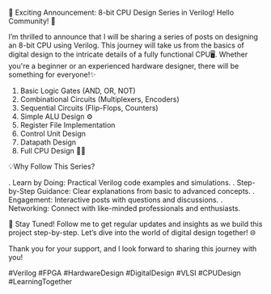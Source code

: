 🚀 Exciting Announcement: 8-bit CPU Design Series in Verilog!
Hello Community! 👋



I’m thrilled to announce that I will be sharing a series of posts on designing an 8-bit CPU using Verilog. This journey will take us from the basics of digital design to the intricate details of a fully functional CPU🖥️. Whether you're a beginner or an experienced hardware designer, there will be something for everyone!✨

1. Basic Logic Gates (AND, OR, NOT)
2. Combinational Circuits (Multiplexers, Encoders)
3. Sequential Circuits (Flip-Flops, Counters)
4. Simple ALU Design ⚙️
5. Register File Implementation
6. Control Unit Design
7. Datapath Design
8. Full CPU Design 🧠💡


💡Why Follow This Series?

. Learn by Doing: Practical Verilog code examples and simulations.
. Step-by-Step Guidance: Clear explanations from basic to advanced concepts.
. Engagement: Interactive posts with questions and discussions.
. Networking: Connect with like-minded professionals and enthusiasts.

📆 Stay Tuned!
Follow me to get regular updates and insights as we build this project step-by-step. Let’s dive into the world of digital design together! 🌐

Thank you for your support, and I look forward to sharing this journey with you!

#Verilog #FPGA #HardwareDesign #DigitalDesign #VLSI #CPUDesign #LearningTogether



